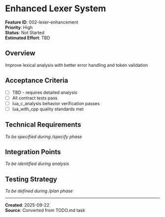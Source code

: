 # Enhanced Lexer System

**Feature ID**: 002-lexer-enhancement  
**Priority**: High  
**Status**: Not Started  
**Estimated Effort**: TBD  

## Overview
Improve lexical analysis with better error handling and token validation

## Acceptance Criteria
- [ ] TBD - requires detailed analysis
- [ ] All contract tests pass
- [ ] lua_c_analysis behavior verification passes
- [ ] lua_with_cpp quality standards met

## Technical Requirements
*To be specified during /specify phase*

## Integration Points
*To be identified during analysis*

## Testing Strategy
*To be defined during /plan phase*

---
**Created**: 2025-09-22  
**Source**: Converted from TODO.md task
